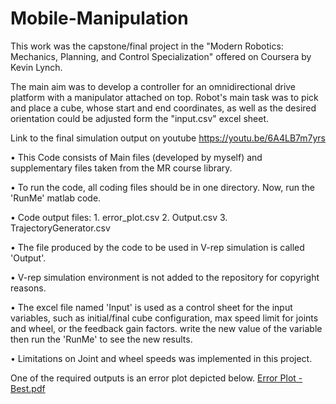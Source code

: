 # Mobile-Manipulation
This work was the capstone/final project in the "Modern Robotics: Mechanics, Planning, and Control Specialization" offered on Coursera by Kevin Lynch.

The main aim was to develop a controller for an omnidirectional drive platform with a manipulator attached on top. Robot's main task was to pick and place a cube, whose start and end coordinates, as well as the desired orientation could be adjusted form the "input.csv" excel sheet.  

Link to the final simulation output on youtube https://youtu.be/6A4LB7m7yrs

•	This Code consists of Main files (developed by myself) and supplementary files taken from the MR course library. 

•	To run the code, all coding files should  be in one directory. Now, run the 'RunMe' matlab code.

•	Code output files:  1. error_plot.csv  2. Output.csv  3. TrajectoryGenerator.csv

•	The file produced by the code to be used in V-rep simulation is called 'Output'.  

•	V-rep simulation environment is not added to the repository for copyright reasons.

•	The excel file named 'Input' is used as a control sheet for the input variables, such as initial/final cube configuration, max speed limit for joints and wheel, or the feedback 
gain factors. write the new value of the variable then run the 'RunMe' to see the new results.

•	Limitations on Joint and wheel speeds was implemented in this project.


One of the required outputs is an error plot depicted below.
[Error Plot - Best.pdf](https://github.com/omareldahshoury/Mobile-Manipulation/files/6134983/Error.Plot.-.Best.pdf)
